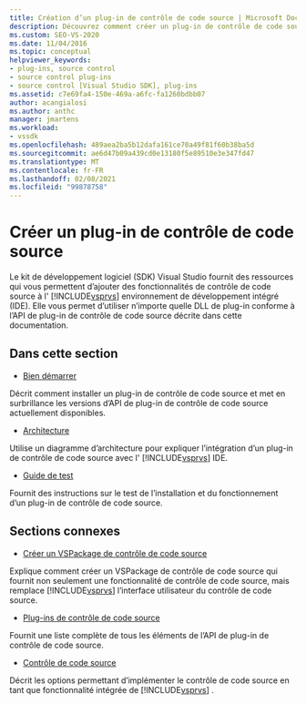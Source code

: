 ```yaml
---
title: Création d’un plug-in de contrôle de code source | Microsoft Docs
description: Découvrez comment créer un plug-in de contrôle de code source qui ajoute une fonctionnalité de contrôle de code source à l’environnement de développement intégré (IDE) de Visual Studio.
ms.custom: SEO-VS-2020
ms.date: 11/04/2016
ms.topic: conceptual
helpviewer_keywords:
- plug-ins, source control
- source control plug-ins
- source control [Visual Studio SDK], plug-ins
ms.assetid: c7e69fa4-150e-469a-a6fc-fa1260bdbb07
author: acangialosi
ms.author: anthc
manager: jmartens
ms.workload:
- vssdk
ms.openlocfilehash: 489aea2ba5b12dafa161ce70a49f81f60b38ba5d
ms.sourcegitcommit: ae6d47b09a439cd0e13180f5e89510e3e347fd47
ms.translationtype: MT
ms.contentlocale: fr-FR
ms.lasthandoff: 02/08/2021
ms.locfileid: "99878758"
---
```

# <a name="create-a-source-control-plug-in"></a>Créer un plug-in de contrôle de code source
Le kit de développement logiciel (SDK) Visual Studio fournit des ressources qui vous permettent d’ajouter des fonctionnalités de contrôle de code source à l' [!INCLUDE[vsprvs](../../code-quality/includes/vsprvs_md.md)] environnement de développement intégré (IDE). Elle vous permet d’utiliser n’importe quelle DLL de plug-in conforme à l’API de plug-in de contrôle de code source décrite dans cette documentation.

## <a name="in-this-section"></a>Dans cette section
- [Bien démarrer](../../extensibility/internals/getting-started-with-source-control-plug-ins.md)

 Décrit comment installer un plug-in de contrôle de code source et met en surbrillance les versions d’API de plug-in de contrôle de code source actuellement disponibles.

- [Architecture](../../extensibility/internals/source-control-plug-in-architecture.md)

 Utilise un diagramme d’architecture pour expliquer l’intégration d’un plug-in de contrôle de code source avec l' [!INCLUDE[vsprvs](../../code-quality/includes/vsprvs_md.md)] IDE.

- [Guide de test](../../extensibility/internals/test-guide-for-source-control-plug-ins.md)

 Fournit des instructions sur le test de l’installation et du fonctionnement d’un plug-in de contrôle de code source.

## <a name="related-sections"></a>Sections connexes
- [Créer un VSPackage de contrôle de code source](../../extensibility/internals/creating-a-source-control-vspackage.md)

 Explique comment créer un VSPackage de contrôle de code source qui fournit non seulement une fonctionnalité de contrôle de code source, mais remplace [!INCLUDE[vsprvs](../../code-quality/includes/vsprvs_md.md)] l’interface utilisateur du contrôle de code source.

- [Plug-ins de contrôle de code source](../../extensibility/source-control-plug-ins.md)

 Fournit une liste complète de tous les éléments de l’API de plug-in de contrôle de code source.

- [Contrôle de code source](../../extensibility/internals/source-control.md)

 Décrit les options permettant d’implémenter le contrôle de code source en tant que fonctionnalité intégrée de [!INCLUDE[vsprvs](../../code-quality/includes/vsprvs_md.md)] .
